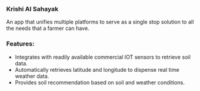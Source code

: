 ### Krishi AI Sahayak 
An app that unifies multiple platforms to serve as a single stop solution to all the needs that a farmer can have.

### Features:
- Integrates with readily available commercial IOT sensors to retrieve soil data.
- Automatically retrieves latitude and longitude to dispense real time weather data.
- Provides soil recommendation based on soil and weather conditions.